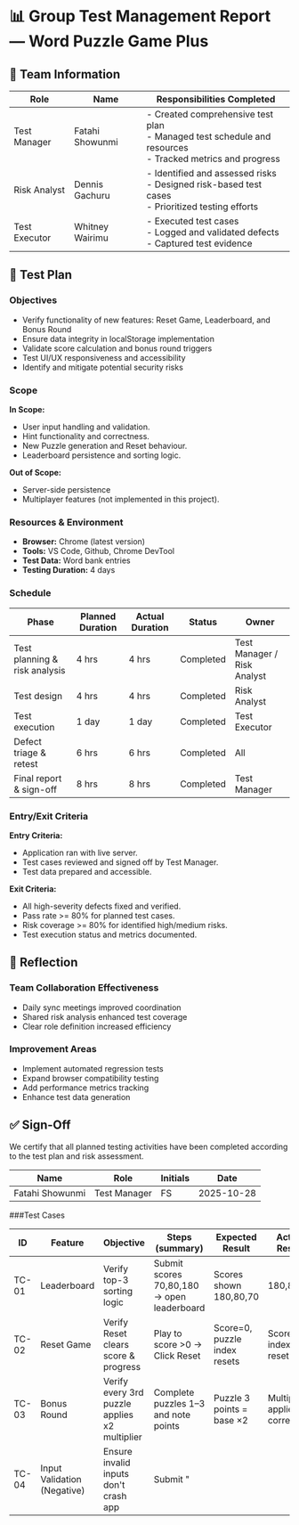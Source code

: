 # 📊 Group Test Management Report — Word Puzzle Game Plus

## 👥 Team Information

| Role | Name | Responsibilities Completed |
|------|------|---------------------------|
| Test Manager | Fatahi Showunmi | - Created comprehensive test plan<br>- Managed test schedule and resources<br>- Tracked metrics and progress |
| Risk Analyst | Dennis Gachuru | - Identified and assessed risks<br>- Designed risk-based test cases<br>- Prioritized testing efforts |
| Test Executor | Whitney Wairimu | - Executed test cases<br>- Logged and validated defects<br>- Captured test evidence |

## 🎯 Test Plan

### Objectives
- Verify functionality of new features: Reset Game, Leaderboard, and Bonus Round
- Ensure data integrity in localStorage implementation
- Validate score calculation and bonus round triggers
- Test UI/UX responsiveness and accessibility
- Identify and mitigate potential security risks

### Scope

**In Scope:**
- User input handling and validation.
- Hint functionality and correctness.
- New Puzzle generation and Reset behaviour.
- Leaderboard persistence and sorting logic.

**Out of Scope:**
- Server-side persistence
- Multiplayer features (not implemented in this project).

### Resources & Environment
- **Browser:** Chrome (latest version)
- **Tools:** VS Code, Github, Chrome DevTool
- **Test Data:** Word bank entries
- **Testing Duration:** 4 days

### Schedule

| Phase | Planned Duration | Actual Duration | Status | Owner |
|-------|------------------|-----------------|--------|-------|
| Test planning & risk analysis | 4 hrs | 4 hrs | Completed | Test Manager / Risk Analyst |
| Test design | 4 hrs | 4 hrs | Completed | Risk Analyst |
| Test execution | 1 day | 1 day | Completed | Test Executor |
| Defect triage & retest | 6 hrs | 6 hrs | Completed | All |
| Final report & sign-off | 8 hrs | 8 hrs | Completed | Test Manager |

### Entry/Exit Criteria

**Entry Criteria:**
- Application ran with live server.
- Test cases reviewed and signed off by Test Manager.
- Test data prepared and accessible.

**Exit Criteria:**
- All high-severity defects fixed and verified.
- Pass rate >= 80% for planned test cases.
- Risk coverage >= 80% for identified high/medium risks.
- Test execution status and metrics documented.



## 💭 Reflection

### Team Collaboration Effectiveness
- Daily sync meetings improved coordination
- Shared risk analysis enhanced test coverage
- Clear role definition increased efficiency

### Improvement Areas
- Implement automated regression tests
- Expand browser compatibility testing
- Add performance metrics tracking
- Enhance test data generation


## ✅ Sign-Off

We certify that all planned testing activities have been completed according to the test plan and risk assessment.

| Name | Role | Initials | Date |
|------|------|-----------|------|
| Fatahi Showunmi | Test Manager | FS | 2025-10-28 |

###Test Cases

| ID | Feature | Objective | Steps (summary) | Expected Result | Actual Result | Status | Risk Link |
|----|---------|-----------|-----------------|-----------------|---------------|--------|-----------|
| TC-01 | Leaderboard | Verify top-3 sorting logic | Submit scores 70,80,180 → open leaderboard | Scores shown 180,80,70| 180,80,70 | Pass | R-01 |
| TC-02 | Reset Game | Verify Reset clears score & progress | Play to score >0 → Click Reset | Score=0, puzzle index resets | Score & index reset | Pass | R-02 |
| TC-03 | Bonus Round | Verify every 3rd puzzle applies x2 multiplier | Complete puzzles 1–3 and note points | Puzzle 3 points = base ×2 | Multiplier applied correctly | Pass | R-03 |
| TC-04 | Input Validation (Negative) | Ensure invalid inputs don't crash app | Submit "<script>" as answer | App sanitizes/blocks input; no crash | App threw an error | Fail | R-05 |
| TC-05 | Leaderboard (Boundary) | Verify only top 3 scores persist | Submit >3 scores with varying values | Only top-3 are stored | Top-3 retained | Pass | R-01 |
| TC-06 | Usability | New user can complete tutorial puzzle | Observe new user attempting tutorial | User completes with minor confusion (notes) | not Completed; no notes recorded | fail | R-04 |
| TC-07 | Reset + Persistence (Negative) | Reset does not clear leaderboard | Save score → Reset → check leaderboard | Leaderboard remains intact | Leaderboard intact | Pass | R-02, R-06 |
| TC-08 | Performance | App responsiveness under diffrent screen sizes | adapt to diffrent screen sizes | UI responds properly, no glitch| Responsive; acceptable | Pass | R-04 |

Total executed: 8 | Passed: 6 | Failed: 2

## Defects (GitHub Issues)

| ID | Issue Title       | Severity | Risk ID | Status |
|----|-------------------|----------|---------|--------|
| D-01 | Game never ends | Medium   | R-01    | Open |
| D-02 | no filtering and verification of input | High | R-05 | open |


## Metrics

- Test Case Pass Percent: (6 / 8) × 100 = 75%
- Defect Density: Defects / Test Cases = 2 / 8 = 0.25
- Risk Coverage Percent: 100% (6 / 6)
- Regression success rate:0 retest executed

### Defect Distribution
```
Critical: 0   
High:    1 
Medium:  1   
Low:     0 

### Defect Summary
```

- Total Defects Logged: 2
- Critical / High: 1
- Fix Rate: 0

## Test Control & Project Management

### Phases

| Phase | Deliverable | Actual Output | Variance | Owner |
|-------|-------------|---------------|----------|-------|
| Planning | Test plan & risk list | Completed | 2hrs| Test Manager |
| Design | Test cases documented | Completed | 2hrs | Risk Analyst |
| Execution | Test execution & evidence | Completed (see table) | 6hrs | Test Executor |
| Triage | Defect triage & retest | pending | - | all |
| Closure | Final report & sign-off | Pending | - | Test Manager |

**Progress Tracking Method:** GitHub Issues for defects, markdown files, risk analysis ,test cases and this report for metrics.

**Change Control Notes:** Any scope deviation or blocked tests were recorded as issues and communicated via the project board.


## ✅ Sign-Off
| Name | Role | Initials | Date |
|------|------|-----------|------|
| Whitney Wairimu | Test Executor | WW | 2025-10-28 |

